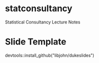 # statconsultancy
Statistical Consultancy Lecture Notes

# Slide Template 

devtools::install_github("libjohn/dukeslides")

